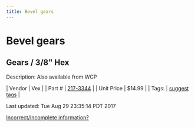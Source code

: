 ```yaml
---
title: Bevel gears
---
```


# Bevel gears
## Gears / 3/8" Hex
Description: 	Also available from WCP 

| Vendor | Vex | 
| Part # | [217-3344](http://www.vexrobotics.com/vexpro/motion/vexpro-gears/217-3344.html) | 
| Unit Price | $14.99 | 
| Tags: | [suggest tags](https://docs.google.com/forms/d/e/1FAIpQLSeWyY8v3RgOty-MyWmh9U0iivNYN_molChYyS-0U-o-kOAv_g/viewform) | 

Last updated: Tue Aug 29 23:35:14 PDT 2017

 [Incorrect/Incomplete information?](https://docs.google.com/forms/d/e/1FAIpQLSeWyY8v3RgOty-MyWmh9U0iivNYN_molChYyS-0U-o-kOAv_g/viewform)